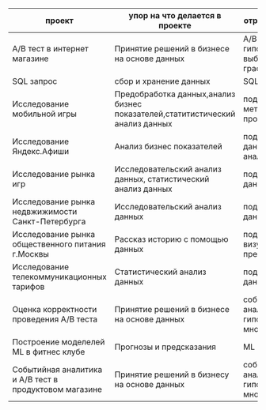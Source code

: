проект|упор на что делается в проекте |отрабатываемые элементы|библиотеки
--|--|--|--
A/B тест в интернет магазине|Принятие решений в бизнесе на основе данных|A/B тест, приоритезация гипотез,проверка гипотез, выбор стат критерия, графики|pandas,numpy,matplotlib,scipy
SQL запрос|сбор и хранение данных|SQL запрос|pandas,sqlalchemy
Исследование мобильной игры|Предобработка данных,анализ бизнес показателей,статитистический анализ данных|подготовка данных, метрики,когортный анализ, проверка гипотез|pandas,numpy,matplotlib,seaborn,io,requests,scipy
Исследование Яндекс.Афиши|Анализ бизнес показателей|подготовка данных,метрики,когортный анализ|pandas,numpy,matplotlib,seaborn,plotly
Исследование рынка игр|Исследовательский анализ данных, статистический анализ данных|подготовка и исследование данных, проверка гипотез|pandas,matplotlib,plotly,seaborn,scipy
Исследование рынка недвжижимости Санкт-Петербурга|Исследовательский анализ данных| подготовка и исследование данных,визуализация|pandas,matplotlib,seaborn
Исследование рынка общественного питания г.Москвы|Рассказ историю с помощью данных|подготовка,исследование и визуализация данных, презентация|pandas, plotly,seaborn,matplotlib
Исследование телекоммуникационных тарифов|Статистический анализ данных|подготовка,исследование данных, проверка гипотез|pandas,scipy,numpy,matplotlib,seaborn
Оценка корректности проведения A/B теста|Принятие решений в бизнесе на основе данных|событийная аналитика,воронки,проверка гипотез,поправки на множественное сравнение|pandas,numpy,matplotlib,seaborn,io,requests,scipy,statsmodels
Построение моделелей ML в фитнес клубе|Прогнозы и предсказания|МL|pandas,matplotlib,sklearn, seaborn,scipy
Событийная аналитика и А/В тест в продуктовом магазине|Принятие решений в бизнесу на основе данных|событийная аналитика,воронки,проверка гипотез,поправки на множественное сравнение|pandas, numpy,scipy,matplotlib,math
